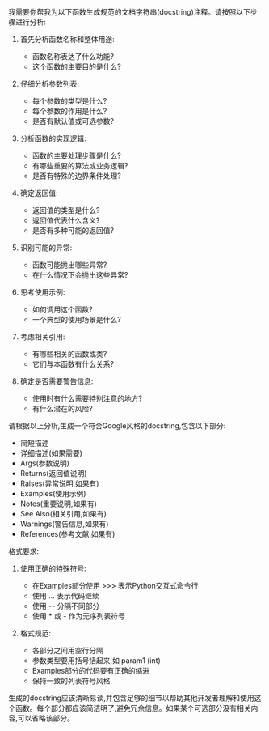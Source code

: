 我需要你帮我为以下函数生成规范的文档字符串(docstring)注释。请按照以下步骤进行分析:

1. 首先分析函数名称和整体用途:
   - 函数名称表达了什么功能?
   - 这个函数的主要目的是什么?

2. 仔细分析参数列表:
   - 每个参数的类型是什么?
   - 每个参数的作用是什么?
   - 是否有默认值或可选参数?

3. 分析函数的实现逻辑:
   - 函数的主要处理步骤是什么?
   - 有哪些重要的算法或业务逻辑?
   - 是否有特殊的边界条件处理?

4. 确定返回值:
   - 返回值的类型是什么?
   - 返回值代表什么含义?
   - 是否有多种可能的返回值?

5. 识别可能的异常:
   - 函数可能抛出哪些异常?
   - 在什么情况下会抛出这些异常?

6. 思考使用示例:
   - 如何调用这个函数?
   - 一个典型的使用场景是什么?

7. 考虑相关引用:
   - 有哪些相关的函数或类?
   - 它们与本函数有什么关系?

8. 确定是否需要警告信息:
   - 使用时有什么需要特别注意的地方?
   - 有什么潜在的风险?

请根据以上分析,生成一个符合Google风格的docstring,包含以下部分:
- 简短描述
- 详细描述(如果需要)
- Args(参数说明)
- Returns(返回值说明) 
- Raises(异常说明,如果有)
- Examples(使用示例)
- Notes(重要说明,如果有)
- See Also(相关引用,如果有)
- Warnings(警告信息,如果有)
- References(参考文献,如果有)

格式要求:
1. 使用正确的特殊符号:
   - 在Examples部分使用 >>> 表示Python交互式命令行
   - 使用 ... 表示代码继续
   - 使用 -- 分隔不同部分
   - 使用 * 或 - 作为无序列表符号

2. 格式规范:
   - 各部分之间用空行分隔
   - 参数类型要用括号括起来,如 param1 (int)
   - Examples部分的代码要有正确的缩进
   - 保持一致的列表符号风格

生成的docstring应该清晰易读,并包含足够的细节以帮助其他开发者理解和使用这个函数。每个部分都应该简洁明了,避免冗余信息。如果某个可选部分没有相关内容,可以省略该部分。 
